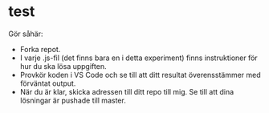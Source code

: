 # test

Gör såhär:
- Forka repot.
- I varje .js-fil (det finns bara en i detta experiment) finns instruktioner för hur du ska lösa uppgiften.
- Provkör koden i VS Code och se till att ditt resultat överensstämmer med förväntat output.
- När du är klar, skicka adressen till ditt repo till mig. Se till att dina lösningar är pushade till master.
